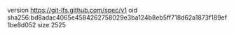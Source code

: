 version https://git-lfs.github.com/spec/v1
oid sha256:bd8adac4065e4584262758029e3ba124b8eb5ff718d62a1873f189ef1be8d052
size 2525
